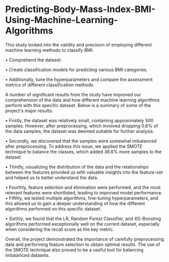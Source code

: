 # Predicting-Body-Mass-Index-BMI-Using-Machine-Learning-Algorithms

This study looked into the validity and precision of employing different machine learning methods to classify BMI.

•	Comprehend the dataset.

•	Create classification models for predicting various BMI categories. 

•	Additionally, tune the hyperparameters and compare the assessment metrics of different classification methods.


A number of significant results from the study have improved our comprehension of the data and how different machine learning algorithms perform with this specific dataset. Below is a summary of some of the project's major results:

• Firstly, the dataset was relatively small, containing approximately 500 samples. However, after preprocessing, which involved dropping 0.6% of the data samples, the dataset was deemed suitable for further analysis.

• Secondly, we discovered that the samples were somewhat imbalanced after preprocessing. To address this issue, we applied the SMOTE technique to balance the classes, which added 36.6% more samples to the dataset.

• Thirdly, visualizing the distribution of the data and the relationships between the features provided us with valuable insights into the feature-set and helped us to better understand the data.

• Fourthly, feature selection and elimination were performed, and the most relevant features were shortlisted, leading to improved model performance.
• Fifthly, we tested multiple algorithms, fine-tuning hyperparameters, and this allowed us to gain a deeper understanding of how the different algorithms performed on this specific dataset.

• Sixthly, we found that the LR, Random Forest Classifier, and XG-Boosting algorithms performed exceptionally well on the current dataset, especially when considering the recall score as the key metric.

Overall, the project demonstrated the importance of carefully preprocessing data and performing feature selection to obtain optimal results. The use of the SMOTE technique also proved to be a useful tool for balancing imbalanced datasets.
